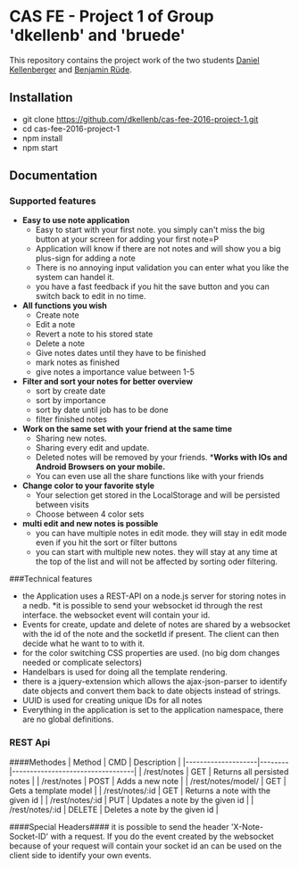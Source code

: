 # CAS FE - Project 1 of Group 'dkellenb' and 'bruede'

This repository contains the project work of the two students [Daniel Kellenberger](https://github.com/dkellenb) and [Benjamin Rüde](https://github.com/bruede).

## Installation
- git clone https://github.com/dkellenb/cas-fee-2016-project-1.git
- cd cas-fee-2016-project-1
- npm install
- npm start

## Documentation

### Supported features
* __Easy to use note application__
  * Easy to start with your first note. you simply can't miss the big button at your screen for adding your first note=P
   * Application will know if there are not notes and will show you a big plus-sign for adding a note
  * There is no annoying input validation you can enter what you like the system can handel it.
   * you have a fast feedback if you hit the save button and you can switch back to edit in no time.
* __All functions you wish__
  * Create note
  * Edit a note
  * Revert a note to his stored state
  * Delete a note
  * Give notes dates until they have to be finished
  * mark notes as finished
  * give notes a importance value between 1-5
* __Filter and sort your notes for better overview__
  * sort by create date
  * sort by importance
  * sort by date until job has to be done
  * filter finished notes
* __Work on the same set with your friend at the same time__
  * Sharing new notes.
  * Sharing every edit and update.
  * Deleted notes will be removed by your friends.
*__Works with IOs and Android Browsers on your mobile.__
  * You can even use all the share functions like with your friends
* __Change color to your favorite style__
  * Your selection get stored in the LocalStorage and will be persisted between visits
  * Choose between 4 color sets
* __multi edit and new notes is possible__
  * you can have multiple notes in edit mode. they will stay in edit mode even if you hit the sort or filter buttons
  * you can start with multiple new notes. they will stay at any time at the top of the list and will not be affected by sorting oder filtering.

###Technical features
* the Application uses a REST-API on a node.js server for storing notes in a nedb.
  *it is possible to send your websocket id through the rest interface. the websocket event will contain your id.
* Events for create, update and delete of notes are shared by a websocket with the id of the note and the socketId if present. The client can then decide what he want to to with it.
* for the color switching CSS properties are used. (no big dom changes needed or complicate selectors)
* Handelbars is used for doing all the template rendering.
* there is a jquery-extension which allows the ajax-json-parser to identify date objects and convert them back to date objects instead of strings.
* UUID is used for creating unique IDs for all notes
* Everything in the application is set to the application namespace, there are no global definitions.

### REST Api

####Methodes
| Method             | CMD    | Description                      |
|--------------------|--------|----------------------------------|
| /rest/notes        | GET    | Returns all persisted notes      |
| /rest/notes        | POST   | Adds a new note                  |
| /rest/notes/model/ | GET    | Gets a template model            |
| /rest/notes/:id    | GET    | Returns a note with the given id |
| /rest/notes/:id    | PUT    | Updates a note by the given id   |
| /rest/notes/:id    | DELETE | Deletes a note by the given id   |

####Special Headers####
it is possible to send the header 'X-Note-Socket-ID' with a request. If you do the event created by the websocket because of your request will contain your socket id an can be used on the client side to identify your own events.
